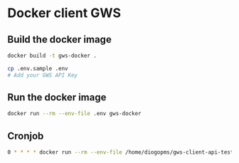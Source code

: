 # Docker client GWS

## Build the docker image

```sh
docker build -t gws-docker .
```

```sh
cp .env.sample .env
# Add your GWS API Key
```

## Run the docker image

```sh
docker run --rm --env-file .env gws-docker
```

## Cronjob

```sh
0 * * * * docker run --rm --env-file /home/diogopms/gws-client-api-test/.env gws-docker > /dev/null 2>&1
```
